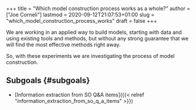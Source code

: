 +++
title = "Which model construction process works as a whole?"
author = ["Joe Corneli"]
lastmod = 2020-09-12T21:07:53+01:00
slug = "which_model_construction_process_works"
draft = false
+++

We are working in an applied way to build models, starting with data
and using existing tools and methods, but without any strong guarantee
that we will find the most effective methods right away.

So, with these experiments we are investigating the process of model
construction.


## Subgoals {#subgoals}

-   [Information extraction from SO Q&A items]({{< relref "information_extraction_from_so_q_a_items" >}})
